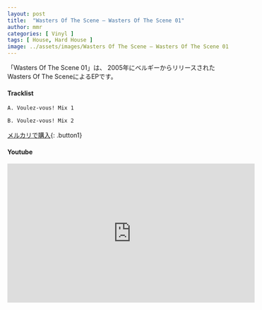 ```yaml
---
layout: post
title:  "Wasters Of The Scene – Wasters Of The Scene 01"
author: mmr
categories: [ Vinyl ]
tags: [ House, Hard House ]
image: ../assets/images/Wasters Of The Scene – Wasters Of The Scene 01.jpg
---
```


「Wasters Of The Scene 01」は、
2005年にベルギーからリリースされたWasters Of The SceneによるEPです。

#### Tracklist
```md
A. Voulez-vous! Mix 1

B. Voulez-vous! Mix 2
```

[メルカリで購入](https://jp.mercari.com/item/m51804569308?afid=6142608987){: .button1}

#### Youtube
<iframe width="560" height="315" src="https://www.youtube.com/embed/MZY7nmOvP1s?si=J3UZkInLqGUo6rMn" title="YouTube video player" frameborder="0" allow="accelerometer; autoplay; clipboard-write; encrypted-media; gyroscope; picture-in-picture; web-share" referrerpolicy="strict-origin-when-cross-origin" allowfullscreen></iframe>